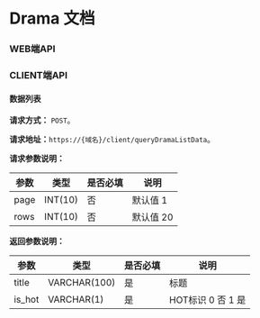 # Drama 文档
### WEB端API

### CLIENT端API
#### 数据列表
**请求方式：** `POST`。

**请求地址：**`https://{域名}/client/queryDramaListData`。

**请求参数说明：**

|参数|类型|是否必填|说明|
|---|---|---|---|
|page|INT(10)|否|默认值 1|
|rows|INT(10)|否|默认值 20|

**返回参数说明：**

|参数|类型|是否必填|说明|
|---|---|---|---|
|title|VARCHAR(100)|是|标题|
|is_hot|VARCHAR(1)|是|HOT标识 0 否 1 是|

 
